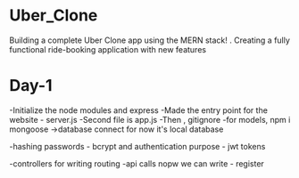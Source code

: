 # Uber_Clone
Building  a complete Uber Clone app using the MERN stack! . Creating a fully functional ride-booking application with new features


# Day-1
-Initialize the node modules and express
-Made the entry point for the website - server.js
-Second file is app.js
-Then , gitignore
-for models, npm i mongoose ->database connect for now it's local database

-hashing passwords - bcrypt and authentication purpose - jwt tokens

-controllers for writing routing 
-api calls nopw we can write - register
